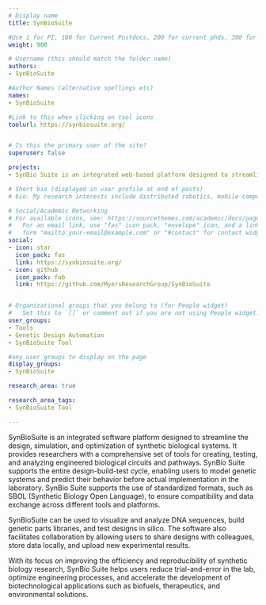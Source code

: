 ```yaml
---
# Display name
title: SynBioSuite

#Use 1 for PI, 100 for Current Postdocs, 200 for current phds, 300 for current masters, 400 for current undergrads, 800 for alum postdocs, 810 for alum phds, 820 for alum masters, and 830 for alum undergrads, 900 for tools, 1000 for projects, 900 for tools, 1000 for projects
weight: 900

# Username (this should match the folder name)
authors:
- SynBioSuite

#Author Names (alternative spellings etc)
names:
- SynBioSuite

#Link to this when clicking on tool icons
toolurl: https://synbiosuite.org/


# Is this the primary user of the site?
superuser: false

projects:
- SynBio Suite is an integrated web-based platform designed to streamline synthetic biology workflows, enabling the creation and analysis of genetic constructs.

# Short bio (displayed in user profile at end of posts)
# bio: My research interests include distributed robotics, mobile computing and programmable matter.

# Social/Academic Networking
# For available icons, see: https://sourcethemes.com/academic/docs/page-builder/#icons
#   For an email link, use "fas" icon pack, "envelope" icon, and a link in the
#   form "mailto:your-email@example.com" or "#contact" for contact widget.
social:
- icon: star
  icon_pack: fas
  link: https://synbiosuite.org/
- icon: github
  icon_pack: fab
  link: https://github.com/MyersResearchGroup/SynBioSuite


# Organizational groups that you belong to (for People widget)
#   Set this to `[]` or comment out if you are not using People widget.
user_groups:
- Tools
- Genetic Design Automation
- SynBioSuite Tool

#any user groups to display on the page
display_groups:
- SynBioSuite

research_area: true

research_area_tags:
- SynBioSuite Tool

---
```


SynBioSuite is an integrated software platform designed to streamline the design, simulation, and optimization of synthetic biological systems. It provides researchers with a comprehensive set of tools for creating, testing, and analyzing engineered biological circuits and pathways. SynBio Suite supports the entire design-build-test cycle, enabling users to model genetic systems and predict their behavior before actual implementation in the laboratory. SynBio Suite supports the use of standardized formats, such as SBOL (Synthetic Biology Open Language), to ensure compatibility and data exchange across different tools and platforms.

SynBioSuite can be used to visualize and analyze DNA sequences, build genetic parts libraries, and test designs in silico. The software also facilitates collaboration by allowing users to share designs with colleagues, store data locally, and upload new experimental results.

With its focus on improving the efficiency and reproducibility of synthetic biology research, SynBio Suite helps users reduce trial-and-error in the lab, optimize engineering processes, and accelerate the development of biotechnological applications such as biofuels, therapeutics, and environmental solutions.
